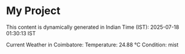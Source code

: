 # My Project

This content is dynamically generated in Indian Time (IST): 2025-07-18 01:30:13 IST


Current Weather in Coimbatore:
Temperature: 24.88 °C
Condition: mist
